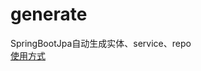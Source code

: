 # generate
SpringBootJpa自动生成实体、service、repo  
[使用方式](https://jianlong-sun.github.io/2019/11/01/SpringBootJpa%E8%87%AA%E5%8A%A8%E7%94%9F%E6%88%90%E5%AE%9E%E4%BD%93%E3%80%81service%E3%80%81repo/)
